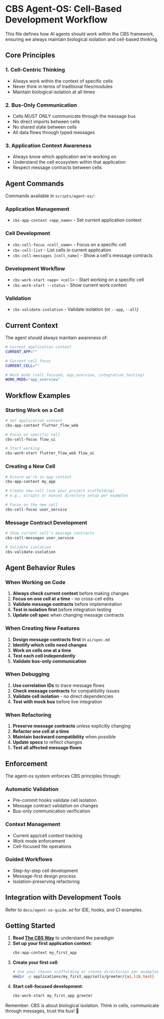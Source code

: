 # CBS Agent-OS: Cell-Based Development Workflow

This file defines how AI agents should work within the CBS framework, ensuring we always maintain biological isolation and cell-based thinking.

## Core Principles

### 1. Cell-Centric Thinking
- Always work within the context of specific cells
- Never think in terms of traditional files/modules
- Maintain biological isolation at all times

### 2. Bus-Only Communication
- Cells MUST ONLY communicate through the message bus
- No direct imports between cells
- No shared state between cells
- All data flows through typed messages

### 3. Application Context Awareness
- Always know which application we're working on
- Understand the cell ecosystem within that application
- Respect message contracts between cells

## Agent Commands

Commands available in `scripts/agent-os/`:

### Application Management
- `cbs-app-context <app_name>` - Set current application context

### Cell Development
- `cbs-cell-focus <cell_name>` - Focus on a specific cell
- `cbs-cell-list` - List cells in current application
- `cbs-cell-messages [cell_name]` - Show a cell's message contracts

### Development Workflow
- `cbs-work-start <app> <cell>` - Start working on a specific cell
- `cbs-work-start --status` - Show current work context

### Validation
- `cbs-validate-isolation` - Validate isolation (or `--app`, `--all`)

## Current Context

The agent should always maintain awareness of:

```bash
# Current application context
CURRENT_APP=""

# Current cell focus  
CURRENT_CELL=""

# Work mode (cell_focused, app_overview, integration_testing)
WORK_MODE="app_overview"
```

## Workflow Examples

### Starting Work on a Cell
```bash
# Set application context
cbs-app-context flutter_flow_web

# Focus on specific cell
cbs-cell-focus flow_ui

# Start working
cbs-work-start flutter_flow_web flow_ui
```

### Creating a New Cell
```bash
# Ensure we're in app context
cbs-app-context my_app

# Create new cell (use your project scaffolding)
# e.g., scripts or manual directory setup per examples

# Focus on the new cell
cbs-cell-focus user_service
```

### Message Contract Development
```bash
# Show current cell's message contracts
cbs-cell-messages user_service

# Validate isolation
cbs-validate-isolation
```

## Agent Behavior Rules

### When Working on Code
1. **Always check current context** before making changes
2. **Focus on one cell at a time** - no cross-cell edits
3. **Validate message contracts** before implementation
4. **Test in isolation first** before integration testing
5. **Update cell spec** when changing message contracts

### When Creating New Features
1. **Design message contracts first** in `ai/spec.md`
2. **Identify which cells need changes** 
3. **Work on cells one at a time**
4. **Test each cell independently**
5. **Validate bus-only communication**

### When Debugging
1. **Use correlation IDs** to trace message flows
2. **Check message contracts** for compatibility issues
3. **Validate cell isolation** - no direct dependencies
4. **Test with mock bus** before live integration

### When Refactoring
1. **Preserve message contracts** unless explicitly changing
2. **Refactor one cell at a time**
3. **Maintain backward compatibility** when possible
4. **Update specs** to reflect changes
5. **Test all affected message flows**

## Enforcement

The agent-os system enforces CBS principles through:

### Automatic Validation
- Pre-commit hooks validate cell isolation
- Message contract validation on changes
- Bus-only communication verification

### Context Management
- Current app/cell context tracking
- Work mode enforcement
- Cell-focused file operations

### Guided Workflows
- Step-by-step cell development
- Message-first design process
- Isolation-preserving refactoring

## Integration with Development Tools

Refer to `docs/agent-os-guide.md` for IDE, hooks, and CI examples.

## Getting Started

1. **Read [The CBS Way](../docs/the-cbs-way.md)** to understand the paradigm
2. **Set up your first application context**:
   ```bash
   cbs-app-context my_first_app
   ```
3. **Create your first cell**:
   ```bash
   # Use your chosen scaffolding or create directories per examples
   mkdir -p applications/my_first_app/cells/greeter/{ai,lib,test}
   ```
4. **Start cell-focused development**:
   ```bash
   cbs-work-start my_first_app greeter
   ```

Remember: CBS is about biological isolation. Think in cells, communicate through messages, trust the bus! 🧬

